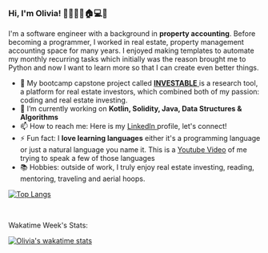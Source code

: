 ### Hi, I'm Olivia! 👋🍀🍉🐵🏠💻🧘

<!--
**olivia-tran/olivia-tran** is a ✨ _special_ ✨ repository because its `README.md` (this file) appears on your GitHub profile.

Here are some ideas to get you started:

- 🔭 I’m currently working on ...
- 🌱 I’m currently learning ...
- 👯 I’m looking to collaborate on ...
- 🤔 I’m looking for help with ...
- 💬 Ask me about ...
- 📫 How to reach me: ...
- 😄 Pronouns: ...
- ⚡ Fun fact: ...
-->


I'm a software engineer with a background in **property accounting**. Before becoming a programmer, I worked in real estate, property management accounting space for many years. I enjoyed making templates to automate my monthly recurring tasks which initially was the reason brought me to Python and now I want to learn more so that I can create even better things. 
- 🔭 My bootcamp capstone project called [**INVESTABLE** ](https://github.com/olivia-tran/investable-rental-property-investor-tool) is a research tool, a platform for real estate investors, which combined both of my passion: coding and real estate investing.
- 🌱 I’m currently working on **Kotlin, Solidity, Java, Data Structures & Algorithms**
- 📫 How to reach me: Here is my [LinkedIn ](https://www.linkedin.com/in/oliviatran99/)profile, let's connect!
- ⚡ Fun fact: I **love learning languages** either it's a programming language or just a natural language you name it. This is a [Youtube Video](https://www.youtube.com/watch?v=Dp5WJFkNYEU) of me trying to speak a few of those languages
- 📚 Hobbies: outside of work, I truly enjoy real estate investing, reading, mentoring, traveling and aerial hoops.

[![Top Langs](https://github-readme-stats.vercel.app/api/top-langs/?username=olivia-tran&layout=compact&show_icons=true&theme=tokyonight)](https://github.com/olivia-tran/github-readme-stats)
<br>

<br>


Wakatime Week's Stats:

[![Olivia's wakatime stats](https://github-readme-stats.vercel.app/api/wakatime?username=olivia_tran&layout=compact&show_icons=true&theme=tokyonight)](https://github.com/olivia-tran/github-readme-stats)


